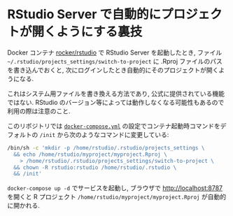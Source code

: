 RStudio Server で自動的にプロジェクトが開くようにする裏技
================================================================================

Docker コンテナ [rocker/rstudio](https://hub.docker.com/r/rocker/rstudio) で RStudio Server を起動したとき,
ファイル `~/.rstudio/projects_settings/switch-to-project` に .Rproj ファイルのパスを書き込んでおくと,
次にログインしたとき自動的にそのプロジェクトが開くようになる.

これはシステム用ファイルを書き換える方法であり, 公式に提供されている機能ではない.
RStudio のバージョン等によっては動作しなくなる可能性もあるので利用の際は注意のこと.


このリポジトリでは [`docker-compose.yml`](./docker-compose.yml) の設定でコンテナ起動時コマンドをデフォルトの `/init` から次のようなコマンドに変更している:

```sh
/bin/sh -c 'mkdir -p /home/rstudio/.rstudio/projects_settings \
  && echo /home/rstudio/myproject/myproject.Rproj \
    > /home/rstudio/.rstudio/projects_settings/switch-to-project \
  && chown -R rstudio:rstudio /home/rstudio/.rstudio \
  && /init'
```

`docker-compose up -d` でサービスを起動し, ブラウザで <http://localhost:8787> を開くと
R プロジェクト `/home/rstudio/myproject/myproject.Rproj` が自動的に開かれる.
